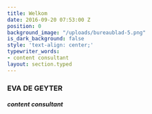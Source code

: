 ```yaml
---
title: Welkom
date: 2016-09-20 07:53:00 Z
position: 0
background_image: "/uploads/bureaublad-5.png"
is_dark_background: false
style: 'text-align: center;'
typewriter_words:
- content consultant
layout: section.typed
---
```









### EVA DE GEYTER

##### <span id="typed">content consultant</span>